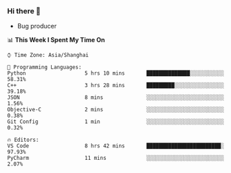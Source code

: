 ### Hi there 👋
* Bug producer
<!--START_SECTION:waka-->
📊 **This Week I Spent My Time On** 

```text
⌚︎ Time Zone: Asia/Shanghai

💬 Programming Languages: 
Python                   5 hrs 10 mins       ██████████████░░░░░░░░░░░   58.31% 
C++                      3 hrs 28 mins       █████████░░░░░░░░░░░░░░░░   39.18% 
JSON                     8 mins              ░░░░░░░░░░░░░░░░░░░░░░░░░   1.56% 
Objective-C              2 mins              ░░░░░░░░░░░░░░░░░░░░░░░░░   0.38% 
Git Config               1 min               ░░░░░░░░░░░░░░░░░░░░░░░░░   0.32%

🔥 Editors: 
VS Code                  8 hrs 42 mins       ████████████████████████░   97.93% 
PyCharm                  11 mins             ░░░░░░░░░░░░░░░░░░░░░░░░░   2.07%

```


<!--END_SECTION:waka-->
